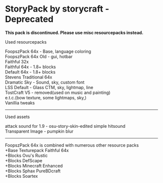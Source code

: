# StoryPack by storycraft - Deprecated
**This pack is discontinued. Please use misc resourcepacks instead.**

Used resourcepacks  

FoopszPack 64x - Base, language coloring  
FoopszPack 64x Old - gui, hotbar  
Faithful 32x  
Faithful 64x - 1.8+ blocks  
Default 64x - 1.8+ blocks  
Stevens Traditional 64x  
Dramatic Sky - Sound, sky, custom font  
LSS Default - Glass CTM, sky, lightmap, line  
TostCraft V5 - removed(used on music and painting)  
e.t.c.(bow texture, some lightmaps, sky,)  
Vanillia tweaks  

-----------------------------------------------------------------------------------------------------------

Used assets  

attack sound for 1.9 - osu-story-skin-edited simple hitsound  
Transparent Image - pumpkin blur  

-----------------------------------------------------------------------------------------------------------

FoopszPack 64x is combined with numerous other resource packs  
 +Base Texturepack  Faithful 64x  
 +Blocks Ovu's Rustic  
 +Blocks DefScape  
 +Blocks Minecraft Enhanced  
 +Blocks Sphax PureBDcraft  
 +Blocks Soartex  
